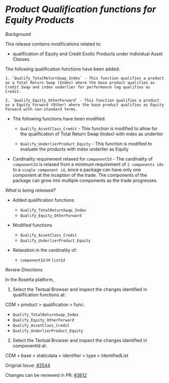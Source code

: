 # *Product Qualification functions for Equity Products*

_Background_

This release contains modifications related to: 
- qualification of Equity and Credit Exotic Products under individual Asset Classes. 

The following qualification functions have been added: 

	1. `Qualify_TotalReturnSwap_Index` - This function qualifies a product as a Total Return Swap (Index) where the base product qualifies as Credit Swap and index underlier for performance leg qualifies as Credit.
 
	2. `Qualify_Equity_OtherForward` - This function qualifies a product as a Equity Forward (Other) where the base product qualifies as Equity Forward with non-standard terms.

- The following functions have been modified:
  
  - `Qualify_AssetClass_Credit` - This function is modified to allow for the qualification of Total Return Swap (Index) with index as underlier
  
  - `Qualify_UnderlierProduct_Equity` - This function is modified to evaluate the products with index underlier as Equity

- Cardinality requirement relaxed for `componentId` - The cardinality of `componentId` is relaxed from a minimum requirement of `2 components ids` to a `single component id`, since a package can have only one component at the inception of the trade. The components of the package can grow into multiple components as the trade progresses. 

_What is being released?_

- Added qualification functions
  - `Qualify_TotalReturnSwap_Index`
  - `Qualify_Equity_OtherForward`

- Modified functions

  - `Qualify_AssetClass_Credit`
  - `Qualify_UnderlierProduct_Equity`

- Relaxation in the cardinality of:
  - `componentId` in `listId`

_Review Directions_

In the Rosetta platform, 
1. Select the Textual Browser and inspect the changes identified in qualification functions at:
   
CDM > product > qualification > func:
  - `Qualify_TotalReturnSwap_Index`
  - `Qualify_Equity_OtherForward`
  - `Qualify_AssetClass_Credit`
  - `Qualify_UnderlierProduct_Equity`

2. Select the Textual Browser and inspect the changes identified in componentId  at:
   
CDM > base > staticdata > identifier > type > IdentifiedList

Original Issue: [#3544](https://github.com/finos/common-domain-model/issues/3544)

Changes can be reviewed in PR: [#3612](https://github.com/finos/common-domain-model/pull/3612)
